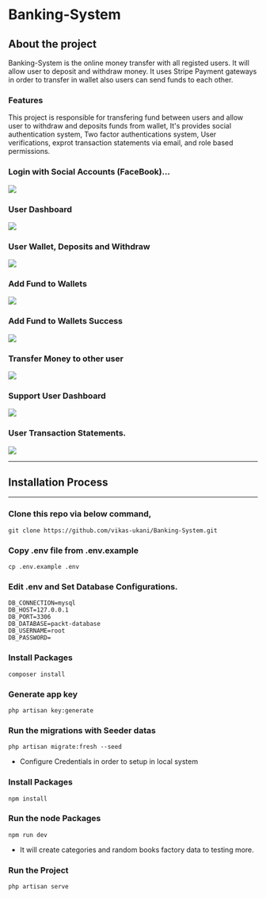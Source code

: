 # Banking-System

## About the project
Banking-System is the online money transfer with all registed users. It will allow user to deposit and withdraw money. It uses Stripe Payment gateways in order to transfer in wallet also users can send funds to each other. 

### Features
This project is responsible for transfering fund between users and allow user to withdraw and deposits funds from wallet, It's provides social authentication system, Two factor authentications system, User verifications, exprot transaction statements via email, and role based permissions.

### Login with Social Accounts (FaceBook)...
<img src="https://i.imgur.com/SRA19gt.png" />

### User Dashboard 
<img src="https://i.imgur.com/ntL99LZ.png" />

### User Wallet, Deposits and Withdraw
<img src="https://i.imgur.com/OF5VwOp.png" />

### Add Fund to Wallets
<img src="https://i.imgur.com/vedhezc.png" />

### Add Fund to Wallets Success
<img src="https://i.imgur.com/UPN6To2.png" />

### Transfer Money to other user
<img src="https://i.imgur.com/KJ39xk3.png" />


### Support User Dashboard
<img src="https://i.imgur.com/YWuuk84.png" />

### User Transaction Statements.
<img src="https://i.imgur.com/hkHsFmh.png" />

---
## Installation Process
--- 

### Clone this repo via below command,

```
git clone https://github.com/vikas-ukani/Banking-System.git
```


### Copy .env file from .env.example 
```
cp .env.example .env
```


### Edit .env  and Set Database Configurations.
```
DB_CONNECTION=mysql
DB_HOST=127.0.0.1
DB_PORT=3306
DB_DATABASE=packt-database
DB_USERNAME=root
DB_PASSWORD=
```


### Install Packages
```
composer install 
```

### Generate app key
```
php artisan key:generate
```

### Run the migrations with Seeder datas
```
php artisan migrate:fresh --seed
```

- Configure Credentials in order to setup in local system

### Install Packages
```
npm install 
```
### Run the node Packages
```
npm run dev 
```

- It will create categories and random books factory data to testing more.

### Run the Project
```
php artisan serve
```
